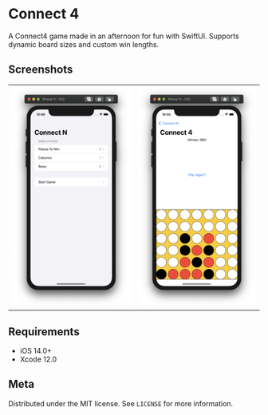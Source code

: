 # Connect 4

A Connect4 game made in an afternoon for fun with SwiftUI. Supports dynamic board sizes and custom win lengths.

## Screenshots

|                       |                     |
|:---------------------:|:-------------------:|
| ![game.png](game.png) | ![win.png](win.png) | 
 

## Requirements

- iOS 14.0+
- Xcode 12.0

## Meta

Distributed under the MIT license. See ``LICENSE`` for more information.
